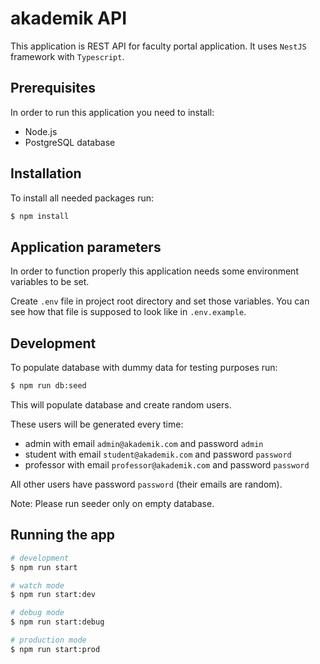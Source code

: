 # akademik API

This application is REST API for faculty portal application.
It uses `NestJS` framework with `Typescript`.

## Prerequisites

In order to run this application you need to install:
- Node.js
- PostgreSQL database

## Installation

To install all needed packages run:
```bash
$ npm install
```

## Application parameters

In order to function properly this application needs some environment variables to be set.

Create `.env` file in project root directory and set those variables.
You can see how that file is supposed to look like in `.env.example`.

## Development

To populate database with dummy data for testing purposes run:
```bash
$ npm run db:seed
```

This will populate database and create random users.

These users will be generated every time:
- admin with email `admin@akademik.com` and password `admin`
- student with email `student@akademik.com` and password `password`
- professor with email `professor@akademik.com` and password `password`

All other users have password `password` (their emails are random).

Note: Please run seeder only on empty database.

## Running the app

```bash
# development
$ npm run start

# watch mode
$ npm run start:dev

# debug mode
$ npm run start:debug

# production mode
$ npm run start:prod
```